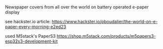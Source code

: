 Newspaper covers from all over the world on battery operated e-paper display

see hackster.io article: 
https://www.hackster.io/pboudalier/the-world-on-e-paper-every-morning-e2ed23


used M5stack's PaperS3
https://shop.m5stack.com/products/m5papers3-esp32s3-development-kit
